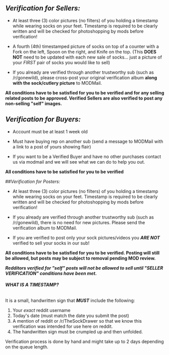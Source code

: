 ## *Verification for Sellers:*

* At least three (3) color pictures (no filters) of you holding a timestamp while wearing socks on your feet. Timestamp is required to be clearly written and will be checked for photoshopping by mods before verification!

* A fourth (4th) timestamped picture of socks on top of a counter with a Fork on the left, Spoon on the right, and Knife on the top. (This **DOES NOT** need to be updated with each new sale of socks... just a picture of your *FIRST* pair of socks you would like to sell)

* If you already are verified through another trustworthy sub (such as /r/gonewild), please cross-post your original verification album **along with the sock/cutlery picture** to MODMail.

**All conditions have to be satisfied for you to be verified and for any selling related posts to be approved. Verified Sellers are also verified to post any non-selling "self" images.**

## *Verification for Buyers:*

* Account must be at least 1 week old

* Must have buying rep on another sub (send a message to MODMail with a link to a post of yours showing flair)

* If you want to be a Verified Buyer and have no other purchases contact us via modmail and we will see what we can do to help you out.

**All conditions have to be satisfied for you to be verified**

##*Verification for Posters:*

* At least three (3) color pictures (no filters) of you holding a timestamp while wearing socks on your feet. Timestamp is required to be clearly written and will be checked for photoshopping by mods before verification!

* If you already are verified through another trustworthy sub (such as /r/gonewild), there is no need for new pictures.  Please send the verification album to MODMail.

* If you are verified to post only your sock pictures/videos you ***ARE NOT*** verified to sell your socks in our sub!

**All conditions have to be satisfied for you to be verified. Posting will still be allowed, but posts may be subject to removal pending MOD review.**

***Redditors verified for "self" posts will not be allowed to sell until "SELLER VERIFICATION" conditions have been met.***

###### **WHAT IS A TIMESTAMP?**

It is a small, handwritten sign that ***MUST*** include the following:

1. Your *exact* reddit username  
2. Today's date (must match the date you submit the post)  
3. A mention of reddit or /r/TheSockDrawer so that we know this verification was intended for use here on reddit.  
4. The handwritten sign must be crumpled up and then unfolded.  

Verification process is done by hand and might take up to 2 days depending on the queue length.
